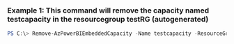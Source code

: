 ### Example 1: This command will remove the capacity named testcapacity in the resourcegroup testRG (autogenerated)
```powershell
PS C:\> Remove-AzPowerBIEmbeddedCapacity -Name testcapacity -ResourceGroupName testRG
```


